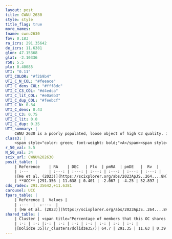```yaml
---
layout: post
title: CWNU 2630
style: style
title_flag: true
more_names: 
fname: cwnu2630
fov: 0.183
ra_icrs: 291.35642
de_icrs: 11.6381
glon: 47.15368
glat: -2.10336
r50: 5.5
plx: 0.40085
UTI: "0.11"
UTI_COLOR: "#f2b9b4"
UTI_C_N_COL: "#feeace"
UTI_C_dens_COL: "#fff8dc"
UTI_C_C3_COL: "#d4edca"
UTI_C_lit_COL: "#e0a6b3"
UTI_C_dup_COL: "#feebcf"
UTI_C_N: 0.34
UTI_C_dens: 0.43
UTI_C_C3: 0.75
UTI_C_lit: 0.0
UTI_C_dup: 0.35
UTI_summary: |
    CWNU 2630 is a poorly populated, loose object of high C3 quality. It was recently reported in the literature.<br><br><span style="color: #99180f; font-weight: bold;">Warning: </span>This is possibly a duplicated object, which shares a significant percentage of members with at least one previously reported entry.
class3: |
    <span style="color: green; font-weight: bold;">A</span><span style="color: #FFC300; font-weight: bold;">B</span>
r_50_val: 5.5
N_50_val: 34
scix_url: CWNU%202630
posit_table: |
    | Reference    | RA    | DEC   | Plx  | pmRA  | pmDE   |  Rv  |
    | :---         | :---: | :---: | :---: | :---: | :---: | :---: |
    |[He et al. (2023)](https://scixplorer.org/abs/2023ApJS..264....8H) | 291.344 | 11.623 | 0.41 | -2.066 | -4.26 | 37.77 |
    | **UCC** |291.356 | 11.638 | 0.401 | -2.067 | -4.25 | 52.897 | 
cds_radec: 291.35642,+11.6381
carousel: UCC
fpars_table: |
    | Reference |  Values |
    | :---  |  :---:  |
    | [He et al. (2023)](https://scixplorer.org/abs/2023ApJS..264....8H) | `A0=4.9, m-M=11.75, logAge=7.85` |
shared_table: |
    | Cluster | <span title="Percentage of members that this OC shares with the ones listed">%</span>   | RA   | DEC   | Plx   | pmRA  | pmDE  | Rv | UTI |
    | :-: | :-: |:-: | :-: | :-: | :-: | :-: | :-: | :-: |
    |[Dolidze 35](/_clusters/dolidze35/)| 64.7 | 291.35 | 11.63 | 0.39 | -2.07 | -4.26 | 22.65 |0.41 |
---
```

